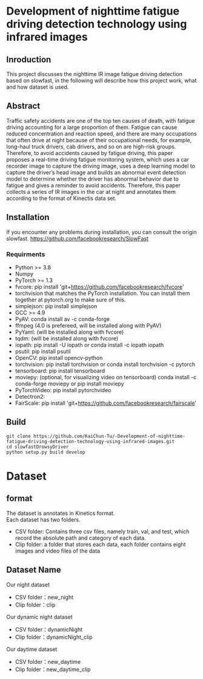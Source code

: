 # Development of nighttime fatigue driving detection technology using infrared images
## Inroduction
This project discusses the nighttime IR image fatigue driving detection based on slowfast, in the following will describe how this project work, what and how dataset is used.

## Abstract
Traffic safety accidents are one of the top ten causes of death, with fatigue
driving accounting for a large proportion of them. Fatigue can cause reduced
concentration and reaction speed, and there are many occupations that often
drive at night because of their occupational needs, for example, long-haul
truck drivers, cab drivers, and so on are high-risk groups.
Therefore, to avoid accidents caused by fatigue driving, this paper proposes a real-time driving fatigue monitoring system, which uses a car recorder
image to capture the driving image, uses a deep learning model to capture the
driver’s head image and builds an abnormal event detection model to determine whether the driver has abnormal behavior due to fatigue and gives a
reminder to avoid accidents.
Therefore, this paper collects a series of IR images in the car at night and
annotates them according to the format of Kinectis data set.

## Installation
If you encounter any problems during installation, you can consult the origin slowfast. https://github.com/facebookresearch/SlowFast
### Requirments
* Python >= 3.8  
* Numpy  
* PyTorch >= 1.3  
* fvcore: pip install 'git+https://github.com/facebookresearch/fvcore'  
* torchvision that matches the PyTorch installation. You can install them together at pytorch.org to make sure of this.  
* simplejson: pip install simplejson  
* GCC >= 4.9  
* PyAV: conda install av -c conda-forge  
* ffmpeg (4.0 is prefereed, will be installed along with PyAV)  
* PyYaml: (will be installed along with fvcore)  
* tqdm: (will be installed along with fvcore)  
* iopath: pip install -U iopath or conda install -c iopath iopath  
* psutil: pip install psutil  
* OpenCV: pip install opencv-python  
* torchvision: pip install torchvision or conda install torchvision -c pytorch  
* tensorboard: pip install tensorboard  
* moviepy: (optional, for visualizing video on tensorboard) conda install -c conda-forge moviepy or pip install moviepy  
* PyTorchVideo: pip install pytorchvideo  
* Detectron2:  
* FairScale: pip install 'git+https://github.com/facebookresearch/fairscale'  

## Build
    git clone https://github.com/KaiChun-Tu/-Development-of-nighttime-fatigue-driving-detection-technology-using-infrared-images.git
    cd slowfastDrowsyDriver
    python setup.py build develop
    
# Dataset
## format 
The dataset is annotates in Kinetics format.  
Each dataset has two folders.  
* CSV folder: Contains three csv files, namely train, val, and test, which record the absolute path and category of each data.
* Clip folder: a folder that stores each data, each folder contains eight images and video files of the data
## Dataset Name
Our night dataset  
* CSV folder：new_night  
* Clip folder：clip  

Our dynamic night dataset  
* CSV folder：dynamicNight  
* Clip folder：dynamicNight_clip  

Our daytime dataset 
* CSV folder：new_daytime
* Clip folder：new_daytime_clip

